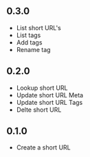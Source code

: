 ## 0.3.0

- List short URL's
- List tags
- Add tags
- Rename tag

## 0.2.0

- Lookup short URL
- Update short URL Meta
- Update short URL Tags
- Delte short URL

## 0.1.0

- Create a short URL
